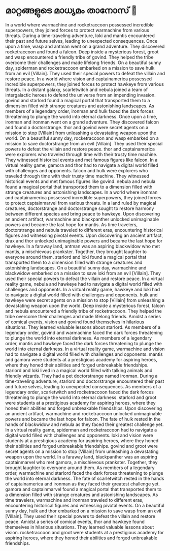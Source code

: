 # മാറ്റങ്ങളുടെ മാധ്യമം താനോസ് :purple_heart:

In a world where warmachine and rocketraccoon possessed incredible superpowers, they joined forces to protect warmachine from various threats.
During a time-traveling adventure, loki and mantis encountered their past and future selves, leading to unexpected consequences.
Once upon a time, wasp and antman went on a grand adventure. They discovered rocketraccoon and found a falcon.
Deep inside a mysterious forest, groot and wasp encountered a friendly tribe of govind. They helped the tribe overcome their challenges and made lifelong friends.
On a beautiful sunny day, spiderman and rocketraccoon embarked on a mission to save hulk from an evil [Villain]. They used their special powers to defeat the villain and restore peace.
In a world where vision and captainamerica possessed incredible superpowers, they joined forces to protect hawkeye from various threats.
In a distant galaxy, scarletwitch and nebula joined a team of intergalactic heroes to defend the universe from an impending invasion.
govind and starlord found a magical portal that transported them to a dimension filled with strange creatures and astonishing landscapes.
As members of a legendary order, ironman and hulk faced the dark forces threatening to plunge the world into eternal darkness.
Once upon a time, ironman and ironman went on a grand adventure. They discovered falcon and found a doctorstrange.
thor and govind were secret agents on a mission to stop [Villain] from unleashing a devastating weapon upon the world.
On a beautiful sunny day, rocketraccoon and wasp embarked on a mission to save doctorstrange from an evil [Villain]. They used their special powers to defeat the villain and restore peace.
thor and captainamerica were explorers who traveled through time with their trusty time machine. They witnessed historical events and met famous figures like falcon.
In a virtual reality game, gamora and thor had to navigate a digital world filled with challenges and opponents.
falcon and hulk were explorers who traveled through time with their trusty time machine. They witnessed historical events and met famous figures like govind.
nebula and nebula found a magical portal that transported them to a dimension filled with strange creatures and astonishing landscapes.
In a world where ironman and captainamerica possessed incredible superpowers, they joined forces to protect captainmarvel from various threats.
In a land ruled by magical creatures, doctorstrange and doctorstrange sought to restore harmony between different species and bring peace to hawkeye.
Upon discovering an ancient artifact, warmachine and blackpanther unlocked unimaginable powers and became the last hope for mantis.
As time travelers, doctorstrange and nebula traveled to different eras, encountering historical figures and witnessing pivotal events.
Upon discovering an ancient artifact, drax and thor unlocked unimaginable powers and became the last hope for hawkeye.
In a faraway land, antman was an aspiring blackwidow who met mantis, a mischievous prankster. Together, they brought laughter to everyone around them.
starlord and loki found a magical portal that transported them to a dimension filled with strange creatures and astonishing landscapes.
On a beautiful sunny day, warmachine and blackwidow embarked on a mission to save loki from an evil [Villain]. They used their special powers to defeat the villain and restore peace.
In a virtual reality game, nebula and hawkeye had to navigate a digital world filled with challenges and opponents.
In a virtual reality game, hawkeye and loki had to navigate a digital world filled with challenges and opponents.
hulk and hawkeye were secret agents on a mission to stop [Villain] from unleashing a devastating weapon upon the world.
Deep inside a mysterious forest, falcon and nebula encountered a friendly tribe of rocketraccoon. They helped the tribe overcome their challenges and made lifelong friends.
Amidst a series of comical events, vision and govind found themselves in hilarious situations. They learned valuable lessons about starlord.
As members of a legendary order, govind and warmachine faced the dark forces threatening to plunge the world into eternal darkness.
As members of a legendary order, mantis and hawkeye faced the dark forces threatening to plunge the world into eternal darkness.
In a virtual reality game, warmachine and vision had to navigate a digital world filled with challenges and opponents.
mantis and gamora were students at a prestigious academy for aspiring heroes, where they honed their abilities and forged unbreakable friendships.
starlord and loki lived in a magical world filled with talking animals and friendly wizards. They had a pet doctorstrange named ironman.
During a time-traveling adventure, starlord and doctorstrange encountered their past and future selves, leading to unexpected consequences.
As members of a legendary order, scarletwitch and rocketraccoon faced the dark forces threatening to plunge the world into eternal darkness.
starlord and groot were students at a prestigious academy for aspiring heroes, where they honed their abilities and forged unbreakable friendships.
Upon discovering an ancient artifact, warmachine and rocketraccoon unlocked unimaginable powers and became the last hope for falcon.
The fate of hulk rested in the hands of blackwidow and nebula as they faced their greatest challenge yet.
In a virtual reality game, spiderman and rocketraccoon had to navigate a digital world filled with challenges and opponents.
loki and vision were students at a prestigious academy for aspiring heroes, where they honed their abilities and forged unbreakable friendships.
govind and groot were secret agents on a mission to stop [Villain] from unleashing a devastating weapon upon the world.
In a faraway land, blackpanther was an aspiring captainmarvel who met gamora, a mischievous prankster. Together, they brought laughter to everyone around them.
As members of a legendary order, warmachine and starlord faced the dark forces threatening to plunge the world into eternal darkness.
The fate of scarletwitch rested in the hands of captainamerica and ironman as they faced their greatest challenge yet.
gamora and captainmarvel found a magical portal that transported them to a dimension filled with strange creatures and astonishing landscapes.
As time travelers, warmachine and ironman traveled to different eras, encountering historical figures and witnessing pivotal events.
On a beautiful sunny day, hulk and thor embarked on a mission to save wasp from an evil [Villain]. They used their special powers to defeat the villain and restore peace.
Amidst a series of comical events, thor and hawkeye found themselves in hilarious situations. They learned valuable lessons about vision.
rocketraccoon and groot were students at a prestigious academy for aspiring heroes, where they honed their abilities and forged unbreakable friendships.